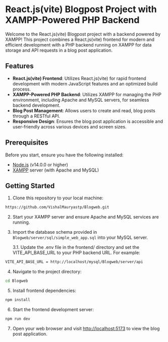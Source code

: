 # React.js(vite) Blogpost Project with XAMPP-Powered PHP Backend

Welcome to the React.js(vite) Blogpost project with a backend powered by XAMPP! This project combines a React.js(vite) frontend for modern and efficient development with a PHP backend running on XAMPP for data storage and API requests in a blog post application.

## Features

- **React.js(vite) Frontend**: Utilizes React.js(vite) for rapid frontend development with modern JavaScript features and an optimized build process.
- **XAMPP-Powered PHP Backend**: Utilizes XAMPP for managing the PHP environment, including Apache and MySQL servers, for seamless backend development.
- **Blog Post Management**: Allows users to create and read, blog posts through a RESTful API.
- **Responsive Design**: Ensures the blog post application is accessible and user-friendly across various devices and screen sizes.

## Prerequisites

Before you start, ensure you have the following installed:

- [Node.js](https://nodejs.org/) (v14.0.0 or higher)
- [XAMPP](https://www.apachefriends.org/index.html) server (with Apache and MySQL)

## Getting Started

1. Clone this repository to your local machine:

```bash
https://github.com/VishalMauryastp/Blogweb.git
```

2. Start your XAMPP server and ensure Apache and MySQL services are running.

3. Import the database schema provided in `Blogweb/server/sql/simple_web_app.sql` into your MySQL server.

    3.1. Update the .env file in the frontend/ directory and set the VITE_API_BASE_URL to your PHP backend URL. For example:

```bash
VITE_API_BASE_URL = http://localhost/mysql/Blogweb/server/api

```

4. Navigate to the project directory:

```bash
cd Blogweb
```

5. Install frontend dependencies:

```bash
npm install
```

6. Start the frontend development server:

```bash
npm run dev
```

7. Open your web browser and visit [http://localhost:5173](http://localhost:3000) to view the blog post application.
